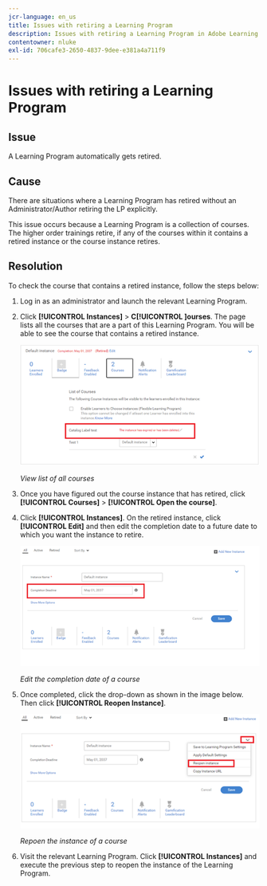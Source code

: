 ```yaml
---
jcr-language: en_us
title: Issues with retiring a Learning Program
description: Issues with retiring a Learning Program in Adobe Learning Manager
contentowner: nluke
exl-id: 706cafe3-2650-4837-9dee-e381a4a711f9
---
```

# Issues with retiring a Learning Program

## Issue

A Learning Program automatically gets retired.

## Cause

There are situations where a Learning Program has retired without an Administrator/Author retiring the LP explicitly.

This issue occurs because a Learning Program is a collection of courses. The higher order trainings retire, if any of the courses within it contains a retired instance or the course instance retires.

## Resolution

To check the course that contains a retired instance, follow the steps below:

1. Log in as an administrator and launch the relevant Learning Program.  

1. Click **[!UICONTROL Instances]** > **C[!UICONTROL ]ourses**. The page lists all the courses that are a part of this Learning Program. You will be able to see the course that contains a retired instance. 

   ![](assets/retired-instance.png)

   *View list of all courses*

1. Once you have figured out the course instance that has retired, click **[!UICONTROL Courses]** > **[!UICONTROL Open the course]**.   

1. Click **[!UICONTROL Instances]**. On the retired instance, click **[!UICONTROL Edit]** and then edit the completion date to a future date to which you want the instance to retire. 

   ![](assets/completion-date.png)

   *Edit the completion date of a course*

1. Once completed, click the drop-down as shown in the image below. Then click **[!UICONTROL Reopen Instance]**.

   ![](assets/re-open-instance.png)

   *Repoen the instance of a course*

1. Visit the relevant Learning Program. Click **[!UICONTROL Instances]** and execute the previous step to reopen the instance of the Learning Program.

